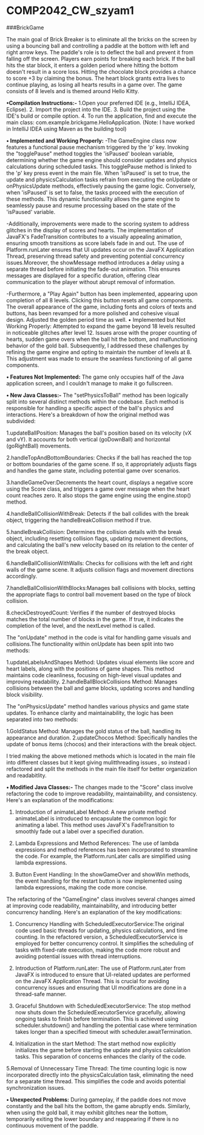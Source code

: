 # COMP2042_CW_szyam1
###BrickGame

The main goal of Brick Breaker is to eliminate all the bricks on the screen by using a bouncing ball and controlling a paddle at the bottom with left and right arrow keys. The paddle's role is to deflect the ball and prevent it from falling off the screen. Players earn points for breaking each brick. If the ball hits the star block, it enters a golden period where hitting the bottom doesn't result in a score loss. Hitting the chocolate block provides a chance to score +3 by claiming the bonus. The heart block grants extra lives to continue playing, as losing all hearts results in a game over. The game consists of 8 levels and is themed around Hello Kitty.

**•Compilation Instructions:-**
1.Open your preferred IDE (e.g., IntelliJ IDEA, Eclipse).
2. Import the project into the IDE.
3. Build the project using the IDE's build or compile option.
4. To run the application, find and execute the main class: com.example.brickgame.HelloApplication.
(Note: I have worked in IntelliJ IDEA using Maven as the building tool)

**• Implemented and Working Properly:**
-The GameEngine class now features a functional pause mechanism triggered by the 'p' key. Invoking the "togglePause" method toggles the 'isPaused' boolean variable, determining whether the game engine should consider updates and physics calculations during scheduled tasks. This togglePause method is linked to the 'p' key press event in the main file. When 'isPaused' is set to true, the update and physicsCalculation tasks refrain from executing the onUpdate or onPhysicsUpdate methods, effectively pausing the game logic. Conversely, when 'isPaused' is set to false, the tasks proceed with the execution of these methods. This dynamic functionality allows the game engine to seamlessly pause and resume processing based on the state of the 'isPaused' variable.

-Additionally, improvements were made to the scoring system to address glitches in the display of scores and hearts. The implementation of JavaFX's FadeTransition contributes to a visually appealing animation, ensuring smooth transitions as score labels fade in and out. The use of Platform.runLater ensures that UI updates occur on the JavaFX Application Thread, preserving thread safety and preventing potential concurrency issues.Moreover, the showMessage method introduces a delay using a separate thread before initiating the fade-out animation. This ensures messages are displayed for a specific duration, offering clear communication to the player without abrupt removal of information.

-Furthermore, a "Play Again" button has been implemented, appearing upon completion of all 8 levels. Clicking this button resets all game components. The overall appearance of the game, including fonts and colors of texts and buttons, has been revamped for a more polished and cohesive visual design. Adjusted the golden period time as well.
• Implemented but Not Working Properly: Attempted to expand the game beyond 18 levels resulted in noticeable glitches after level 12. Issues arose with the proper counting of hearts, sudden game overs when the ball hit the bottom, and malfunctioning behavior of the gold ball. Subsequently, I addressed these challenges by refining the game engine and opting to maintain the number of levels at 8. This adjustment was made to ensure the seamless functioning of all game components.

**• Features Not Implemented:** The game only occupies half of the Java application screen, and I couldn't manage to make it go fullscreen.

**• New Java Classes:-**
The "setPhysicsToBall" method has been logically split into several distinct methods within the codebase. Each method is responsible for handling a specific aspect of the ball's physics and interactions. Here's a breakdown of how the original method was subdivided:

1.updateBallPosition: Manages the ball's position based on its velocity (vX and vY). It accounts for both vertical (goDownBall) and horizontal (goRightBall) movements.

2.handleTopAndBottomBoundaries: Checks if the ball has reached the top or bottom boundaries of the game scene. If so, it appropriately adjusts flags and handles the game state, including potential game over scenarios.

3.handleGameOver:Decrements the heart count, displays a negative score using the Score class, and triggers a game over message when the heart count reaches zero. It also stops the game engine using the engine.stop() method.

4.handleBallCollisionWithBreak: Detects if the ball collides with the break object, triggering the handleBreakCollision method if true.

5.handleBreakCollision: Determines the collision details with the break object, including resetting collision flags, updating movement directions, and calculating the ball's new velocity based on its relation to the center of the break object.

6.handleBallCollisionWithWalls: Checks for collisions with the left and right walls of the game scene. It adjusts collision flags and movement directions accordingly.

7.handleBallCollisionWithBlocks:Manages ball collisions with blocks, setting the appropriate flags to control ball movement based on the type of block collision.

8.checkDestroyedCount: Verifies if the number of destroyed blocks matches the total number of blocks in the game. If true, it indicates the completion of the level, and the nextLevel method is called.

The "onUpdate" method in the code is vital for handling game visuals and collisions.The functionality within onUpdate has been split into two methods:

1.updateLabelsAndShapes Method: Updates visual elements like score and heart labels, along with the positions of game shapes. This method maintains code cleanliness, focusing on high-level visual updates and improving readability.
2.handleBallBlockCollisions Method: Manages collisions between the ball and game blocks, updating scores and handling block visibility. 

The "onPhysicsUpdate" method handles various physics and game state updates. To enhance clarity and maintainability, the logic has been separated into two methods:

1.GoldStatus Method: Manages the gold status of the ball, handling its appearance and duration.
2.updateChocos Method: Specifically handles the update of bonus items (chocos) and their interactions with the break object. 

I tried making the above metioned methods which is located in the main file into different classes but it kept giving mulitthreading issues , so instead i refactored and split the methods in the main file itself for better organization and readabitlity.


**• Modified Java Classes:-**
The changes made to the "Score" class involve refactoring the code to improve readability, maintainability, and consistency. Here's an explanation of the modifications:

1. Introduction of animateLabel Method: A new private method animateLabel is introduced to encapsulate the common logic for animating a label. This method uses JavaFX's FadeTransition to smoothly fade out a label over a specified duration.

2. Lambda Expressions and Method References: The use of lambda expressions and method references has been incorporated to streamline the code. For example, the Platform.runLater calls are simplified using lambda expressions.
   
3. Button Event Handling: In the showGameOver and showWin methods, the event handling for the restart button is now implemented using lambda expressions, making the code more concise.

The refactoring of the "GameEngine" class involves several changes aimed at improving code readability, maintainability, and introducing better concurrency handling. Here's an explanation of the key modifications:

1. Concurrency Handling with ScheduledExecutorService:The original code used basic threads for updating, physics calculations, and time counting. In the refactored version, a ScheduledExecutorService is employed for better concurrency control. It simplifies the scheduling of tasks with fixed-rate execution, making the code more robust and avoiding potential issues with thread interruptions.
 
2. Introduction of Platform.runLater: The use of Platform.runLater from JavaFX is introduced to ensure that UI-related updates are performed on the JavaFX Application Thread. This is crucial for avoiding concurrency issues and ensuring that UI modifications are done in a thread-safe manner.
   
3. Graceful Shutdown with ScheduledExecutorService: The stop method now shuts down the ScheduledExecutorService gracefully, allowing ongoing tasks to finish before termination. This is achieved using scheduler.shutdown() and handling the potential case where termination takes longer than a specified timeout with scheduler.awaitTermination.

4. Initialization in the start Method: The start method now explicitly initializes the game before starting the update and physics calculation tasks. This separation of concerns enhances the clarity of the code.

5.Removal of Unnecessary Time Thread: The time counting logic is now incorporated directly into the physicsCalculation task, eliminating the need for a separate time thread. This simplifies the code and avoids potential synchronization issues.

**• Unexpected Problems:** During gameplay, if the paddle does not move constantly and the ball hits the bottom, the game abruptly ends. Similarly, when using the gold ball, it may exhibit glitches near the bottom, temporarily exiting the lower boundary and reappearing if there is no continuous movement of the paddle.
